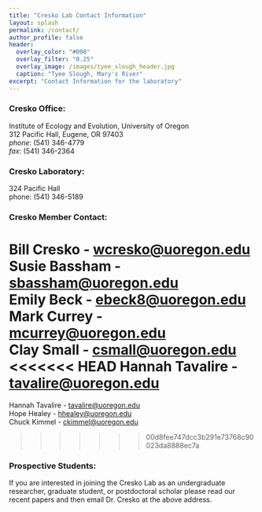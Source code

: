 ```yaml
---
title: "Cresko Lab Contact Information"
layout: splash
permalink: /contact/
author_profile: false
header:
  overlay_color: "#000"
  overlay_filter: "0.25"
  overlay_image: /images/tyee_slough_header.jpg
  caption: "Tyee Slough, Mary's River"
excerpt: "Contact Information for the laboratory"
---
```


### Cresko Office:

Institute of Ecology and Evolution, University of Oregon  
312 Pacific Hall, Eugene, OR 97403   
*phone*: (541) 346-4779  
*fax*: (541) 346-2364  

### Cresko Laboratory:

324 Pacific Hall  
phone: (541) 346-5189  

### Cresko Member Contact:
Bill Cresko - wcresko@uoregon.edu   
Susie Bassham - sbassham@uoregon.edu  
Emily Beck - ebeck8@uoregon.edu  
Mark Currey - mcurrey@uoregon.edu   
Clay Small - csmall@uoregon.edu  
<<<<<<< HEAD
Hannah Tavalire - tavalire@uoregon.edu  
=======
Hannah Tavalire - tavalire@uoregon.edu   
Hope Healey - hhealey@uoregon.edu   
Chuck Kimmel - ckimmel@uoregon.edu  
>>>>>>> 00d8fee747dcc3b291e73768c90023da8888ec7a

### Prospective Students:
If you are interested in joining the Cresko Lab as an undergraduate researcher, graduate student, or postdoctoral scholar please read our recent papers and then email Dr. Cresko at the above address.
